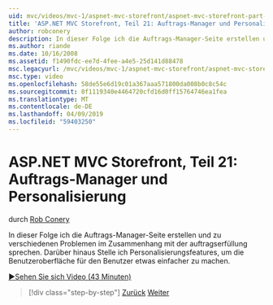 ```yaml
---
uid: mvc/videos/mvc-1/aspnet-mvc-storefront/aspnet-mvc-storefront-part-21-order-manager-and-personalization
title: 'ASP.NET MVC Storefront, Teil 21: Auftrags-Manager und Personalisierung | Microsoft-Dokumentation'
author: robconery
description: In dieser Folge ich die Auftrags-Manager-Seite erstellen und zu verschiedenen Problemen im Zusammenhang mit der auftragserfüllung sprechen. Darüber hinaus Stelle ich die Funktionen zur Personalisierung...
ms.author: riande
ms.date: 10/16/2008
ms.assetid: f1490fdc-ee7d-4fee-a4e5-25d141d88478
msc.legacyurl: /mvc/videos/mvc-1/aspnet-mvc-storefront/aspnet-mvc-storefront-part-21-order-manager-and-personalization
msc.type: video
ms.openlocfilehash: 58de55e6d19c01a367aaa571800da008b0c8c54c
ms.sourcegitcommit: 0f1119340e4464720cfd16d0ff15764746ea1fea
ms.translationtype: MT
ms.contentlocale: de-DE
ms.lasthandoff: 04/09/2019
ms.locfileid: "59403250"
---
```

# <a name="aspnet-mvc-storefront-part-21-order-manager-and-personalization"></a>ASP.NET MVC Storefront, Teil 21: Auftrags-Manager und Personalisierung

durch [Rob Conery](https://github.com/robconery)

In dieser Folge ich die Auftrags-Manager-Seite erstellen und zu verschiedenen Problemen im Zusammenhang mit der auftragserfüllung sprechen. Darüber hinaus Stelle ich Personalisierungsfeatures, um die Benutzeroberfläche für den Benutzer etwas einfacher zu machen.

[&#9654;Sehen Sie sich Video (43 Minuten)](https://channel9.msdn.com/Blogs/ASP-NET-Site-Videos/aspnet-mvc-storefront-part-21-order-manager-and-personalization)

> [!div class="step-by-step"]
> [Zurück](aspnet-mvc-storefront-part-20-logging.md)
> [Weiter](aspnet-mvc-storefront-part-22-restructuring-rerouting-and-paypal.md)
